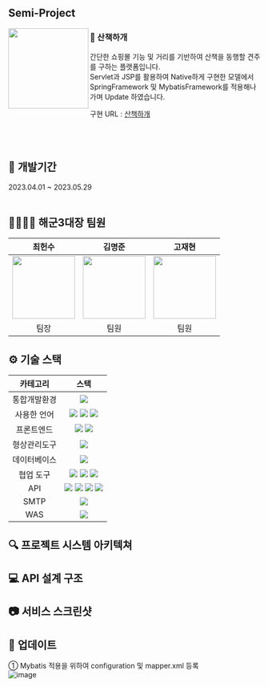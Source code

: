 ## Semi-Project 
<img width="160" align=left src="https://github.com/Lunia1109/semiProject/assets/164973128/73c227bd-85a8-495b-8488-f2d677a0e5ec"/><h3> 📝 산책하개</h3>

간단한 쇼핑몰 기능 및 거리를 기반하여 산책을 동행할 견주를 구하는 플랫폼입니다.
<br>Servlet과 JSP를 활용하여 Native하게 구현한 모델에서
<br>SpringFramework 및 MybatisFramework를 적용해나가며 Update 하였습니다.

구현 URL : [산책하개](https://14.36.141.71:10009/GDJ79_WalkingDog_semi/)
<br>
<br>
<br>
<br>

## 📅 개발기간
2023.04.01 ~ 2023.05.29
<br>
<br>

## 👨‍👨‍👧‍👧 해군3대장 팀원
|최헌수|김명준|고재현|
| :---: |:---:| :---: |
| <img src="https://github.com/Lunia1109/semiProject/assets/164973128/394c3f86-f526-428f-8692-ca7e73bf2a7f" width="125px" height="125px"> | <img src="https://github.com/Lunia1109/semiProject/assets/164973128/a2cf9fc9-6848-4e0a-b6c7-caac3d2369b3" width="125px" height="125px"> | <img src="https://github.com/Lunia1109/semiProject/assets/164973128/b0783327-7a90-4ac1-b437-eee8d5224c20" width="125px" height="125px"> |  
팀장|팀원|팀원| 

## ⚙️ 기술 스택

|  카테고리  |                                                                                                                                                                                                 스택                                                                                                                                                                                                 |
| :--------: | :--------------------------------------------------------------------------------------------------------------------------------------------------------------------------------------------------------------------------------------------------------------------------------------------------------------------------------------------------------------------------------------------------: |
|통합개발환경|<img src="https://img.shields.io/badge/Eclipse IDE-181717?style=flat&logo=Eclipse IDE" />
|사용한 언어| <img src="https://img.shields.io/badge/Java-darkblue?style=flat&logo=Java" /> <img src="https://img.shields.io/badge/Javascript-4B4B77?style=flat&logo=Javascript" /> <img src="https://img.shields.io/badge/jQuery-0769AD?style=flat&logo=jQuery" />
|프론트엔드|<img src="https://img.shields.io/badge/HTML 5-302683?style=flat&logo=HTML5" /> <img src="https://img.shields.io/badge/CSS 3-1572B6?style=flat&logo=CSS3" />| 
|형상관리도구|<img src="https://img.shields.io/badge/Github-181717?style=flat&logo=github&logoColor=white" />
|데이터베이스|<img src="https://img.shields.io/badge/OracleDB-F80000?style=flat&logo=Oracle&logoColor=white" />
|협업 도구|<img src="https://img.shields.io/badge/Discord-5865F2?style=flat&logo=discord&logoColor=white" /> <img src="https://img.shields.io/badge/웨일온-03C75A?style=flat&logo=naver&logoColor=white" /> <img src="https://img.shields.io/badge/KakaoOven-FFCD00?style=flat&logo=Kakao&logoColor=white" />|
|API|  <img src="https://img.shields.io/badge/Kakao-FFCD00?style=flat&logo=Kakao&logoColor=white" /> <img src="https://img.shields.io/badge/Portone-darkblue?style=flat" /> <img src="https://img.shields.io/badge/Navigator-302683?style=flat&logo=HTML5" /> <img src="https://img.shields.io/badge/Geolocation-302683?style=flat&logo=HTML5" />|
|SMTP|<img src="https://img.shields.io/badge/네이버SMTP-03C75A?style=flat&logo=naver&logoColor=white" />|
|WAS|<img src="https://img.shields.io/badge/Tomcat 9.0-F8DC75?style=flat&logo=Apache Tomcat&logoColor=black" />|

## 🔍  프로젝트 시스템 아키텍쳐

## 💻 API 설계 구조

## 📷 서비스 스크린샷

## 🔨 업데이트
① Mybatis 적용을 위하여 configuration 및 mapper.xml 등록 <br>
![image](https://github.com/Lunia1109/semiProject/assets/164973128/abf14de7-c009-448d-a876-12d5a509e6a1)

